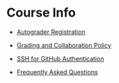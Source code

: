 # Course Info

* [Autograder Registration](https://github.com/uis-dat520/course-info/blob/master/autograder-registration.md)

* [Grading and Collaboration Policy](http://github.com/uis-dat520/course-info/blob/master/policy.md)

* [SSH for GitHub Authentication](http://github.com/uis-dat520/course-info/blob/master/github-ssh.md)

* [Frequently Asked Questions](http://github.com/uis-dat520/course-info/blob/master/FAQ.md)
